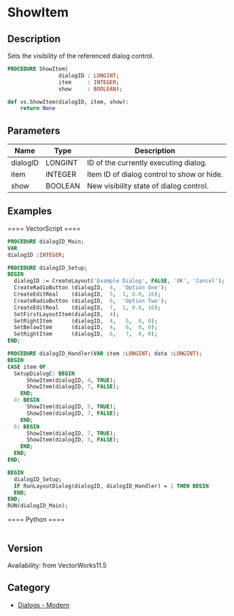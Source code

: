 # ShowItem

## Description
Sets the visibility of the referenced dialog control.

```pascal
PROCEDURE ShowItem(
				dialogID : LONGINT;
				item     : INTEGER;
				show     : BOOLEAN);
```

```python
def vs.ShowItem(dialogID, item, show):
    return None
```

## Parameters
|Name|Type|Description|
|---|---|---|
|dialogID|LONGINT|ID of the currently executing dialog.|
|item|INTEGER|Item ID of dialog control to show or hide.|
|show|BOOLEAN|New visibility state of dialog control.|

## Examples
==== VectorScript ====
```pascal
PROCEDURE dialogID_Main;
VAR
dialogID :INTEGER;

PROCEDURE dialogID_Setup;
BEGIN
  dialogID := CreateLayout('Example Dialog', FALSE, 'OK', 'Cancel');
  CreateRadioButton (dialogID,  4,  'Option One');
  CreateEditReal    (dialogID,  5,  1, 0.0, 16);
  CreateRadioButton (dialogID,  6,  'Option Two');
  CreateEditReal    (dialogID,  7,  1, 0.0, 16);
  SetFirstLayoutItem(dialogID,  4);
  SetRightItem      (dialogID,  4,   5,  0, 0);
  SetBelowItem      (dialogID,  4,   6,  0, 0);
  SetRightItem      (dialogID,  6,   7,  0, 0);
END;

PROCEDURE dialogID_Handler(VAR item :LONGINT; data :LONGINT);
BEGIN
CASE item OF
  SetupDialogC: BEGIN
      ShowItem(dialogID, 4, TRUE);
      ShowItem(dialogID, 7, FALSE);
    END;
  4: BEGIN
      ShowItem(dialogID, 5, TRUE);
      ShowItem(dialogID, 7, FALSE);
    END;
  6: BEGIN
      ShowItem(dialogID, 7, TRUE);
      ShowItem(dialogID, 5, FALSE);
    END;
  END;
END;

BEGIN
  dialogID_Setup;
  IF RunLayoutDialog(dialogID, dialogID_Handler) = 1 THEN BEGIN
  END;
END;
RUN(dialogID_Main);
```
==== Python ====
```python

```

## Version
Availability: from VectorWorks11.5

## Category
* [Dialogs - Modern](../Categories/Dialogs%20-%20Modern.md)
